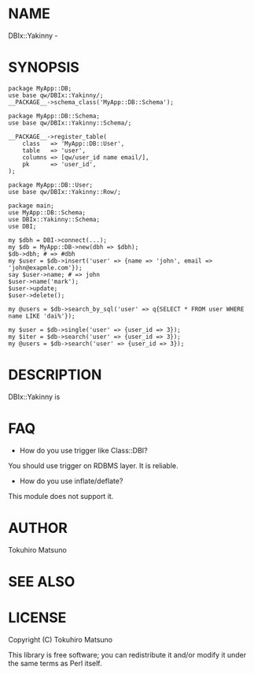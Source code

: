 # NAME

DBIx::Yakinny -

# SYNOPSIS

    package MyApp::DB;
    use base qw/DBIx::Yakinny/;
    __PACKAGE__->schema_class('MyApp::DB::Schema');

    package MyApp::DB::Schema;
    use base qw/DBIx::Yakinny::Schema/;

    __PACKAGE__->register_table(
        class   => 'MyApp::DB::User',
        table   => 'user',
        columns => [qw/user_id name email/],
        pk      => 'user_id',
    );

    package MyApp::DB::User;
    use base qw/DBIx::Yakinny::Row/;

    package main;
    use MyApp::DB::Schema;
    use DBIx::Yakinny::Schema;
    use DBI;

    my $dbh = DBI->connect(...);
    my $db = MyApp::DB->new(dbh => $dbh);
    $db->dbh; # => #dbh
    my $user = $db->insert('user' => {name => 'john', email => 'john@exapmle.com'});
    say $user->name; # => john
    $user->name('mark');
    $user->update;
    $user->delete();

    my @users = $db->search_by_sql('user' => q{SELECT * FROM user WHERE name LIKE 'dai%'});

    my $user = $db->single('user' => {user_id => 3});
    my $iter = $db->search('user' => {user_id => 3});
    my @users = $db->search('user' => {user_id => 3});

# DESCRIPTION

DBIx::Yakinny is

# FAQ

- How do you use trigger like Class::DBI?

You should use trigger on RDBMS layer. It is reliable.

- How do you use inflate/deflate?

This module does not support it.

# AUTHOR

Tokuhiro Matsuno <tokuhirom AAJKLFJEF GMAIL COM>

# SEE ALSO

# LICENSE

Copyright (C) Tokuhiro Matsuno

This library is free software; you can redistribute it and/or modify
it under the same terms as Perl itself.